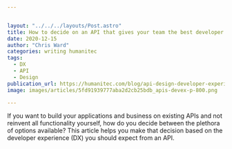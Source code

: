 ```yaml
---


layout: "../../../layouts/Post.astro"
title: How to decide on an API that gives your team the best developer experience
date: 2020-12-15
author: "Chris Ward"
categories: writing humanitec
tags: 
  - DX
  - API
  - Design
publication_url: https://humanitec.com/blog/api-design-developer-experience
image: images/articles/5fd91939777aba2d2cb25bdb_apis-devex-p-800.png

---
```


If you want to build your applications and business on existing APIs and not reinvent all functionality yourself, how do you decide between the plethora of options available? This article helps you make that decision based on the developer experience (DX) you should expect from an API.
